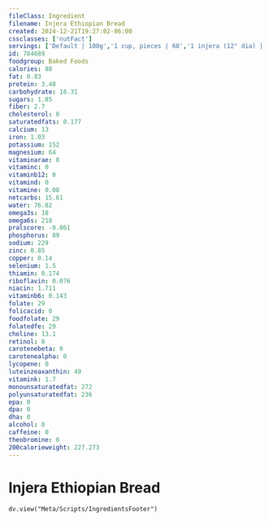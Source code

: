 ```yaml
---
fileClass: Ingredient
filename: Injera Ethiopian Bread
created: 2024-12-21T19:27:02-06:00
cssclasses: ['nutFact']
servings: ['Default | 100g','1 cup, pieces | 68','1 injera (12" dia) | 127','1 surface inch | 1']
id: 784689
foodgroup: Baked Foods
calories: 88
fat: 0.83
protein: 3.48
carbohydrate: 18.31
sugars: 1.05
fiber: 2.7
cholesterol: 0
saturatedfats: 0.177
calcium: 13
iron: 1.03
potassium: 152
magnesium: 64
vitaminarae: 0
vitaminc: 0
vitaminb12: 0
vitamind: 0
vitamine: 0.08
netcarbs: 15.61
water: 76.02
omega3s: 18
omega6s: 218
pralscore: -0.061
phosphorus: 89
sodium: 229
zinc: 0.85
copper: 0.14
selenium: 1.5
thiamin: 0.174
riboflavin: 0.076
niacin: 1.711
vitaminb6: 0.143
folate: 29
folicacid: 0
foodfolate: 29
folatedfe: 29
choline: 13.1
retinol: 0
carotenebeta: 0
carotenealpha: 0
lycopene: 0
luteinzeaxanthin: 49
vitamink: 1.7
monounsaturatedfat: 272
polyunsaturatedfat: 236
epa: 0
dpa: 0
dha: 0
alcohol: 0
caffeine: 0
theobromine: 0
200calorieweight: 227.273
---
```


# Injera Ethiopian Bread

```dataviewjs
dv.view("Meta/Scripts/IngredientsFooter")
```